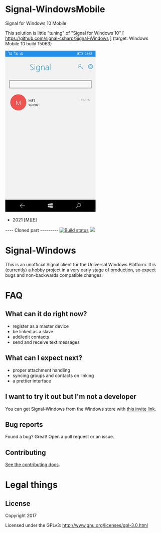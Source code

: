 # Signal-WindowsMobile
Signal for Windows 10 Mobile 

This solution is little "tuning" of "Signal for Windows 10" [ https://github.com/signal-csharp/Signal-Windows ] 
(target: Windows Mobile 10 build 15063)

![Signal application screenshot](screenshot.png "Signal application screenshot")

- 2021 [M][E]

---- Cloned part ---------
[![Build status](https://build.appcenter.ms/v0.1/apps/cbdae38f-5ebb-4b11-ac7d-3d4b2648c50b/branches/master/badge)](https://appcenter.ms)
![](https://tokei.rs/b1/github/signal-csharp/Signal-Windows)


# Signal-Windows

This is an unofficial Signal client for the Universal Windows Platform. 
It is (currently) a hobby project in a very early stage of production, 
so expect bugs and non-backwards compatible changes.

# FAQ

## What can it do right now?
- register as a master device
- be linked as a slave
- add/edit contacts
- send and receive text messages

## What can I expect next?
- proper attachment handling
- syncing groups and contacts on linking
- a prettier interface

## I want to try it out but I'm not a developer
You can get Signal-Windows from the Windows store with [this invite link](http://go.microsoft.com/fwlink/?LinkId=532540&mstoken=XP2CK-MPM9Q-T2R6C-KJ979-RVWQZ).

## Bug reports
Found a bug? Great! Open a pull request or an issue.

## Contributing

[See the contributing docs](CONTRIBUTING.md).

# Legal things
## License

Copyright 2017

Licensed under the GPLv3: http://www.gnu.org/licenses/gpl-3.0.html
